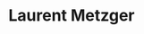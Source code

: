---
title: "Laurent Metzger"
draft: false
type: about-us
# post image
image: "images/ins/about-us/laurent-metzger.jpg"
# meta description
description: ""
weight: 1
email: "laurent.metzger@ost.ch"
function: 
  - "INS Institute Director"
  - "Professor for Internet Infrastructure"
fieldOfActivity: 
  - "Director of AWS Academy"
  - "AWS accredited instructor"
  - "Lecturer for 'Computer Networks 1 & 2', 'Software Defined Networks' and 'Cloud Infrastructure'"
  - "Internet infrastructure of the future"
  - "Network Security"
---